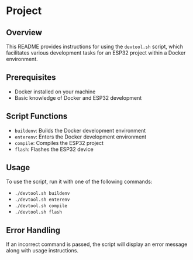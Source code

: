 # Project

## Overview
This README provides instructions for using the `devtool.sh` script, which facilitates various development tasks for an ESP32 project within a Docker environment.

## Prerequisites
- Docker installed on your machine
- Basic knowledge of Docker and ESP32 development

## Script Functions
- `buildenv`: Builds the Docker development environment
- `enterenv`: Enters the Docker development environment
- `compile`: Compiles the ESP32 project
- `flash`: Flashes the ESP32 device

## Usage
To use the script, run it with one of the following commands:
- `./devtool.sh buildenv`
- `./devtool.sh enterenv`
- `./devtool.sh compile`
- `./devtool.sh flash`

## Error Handling
If an incorrect command is passed, the script will display an error message along with usage instructions.
